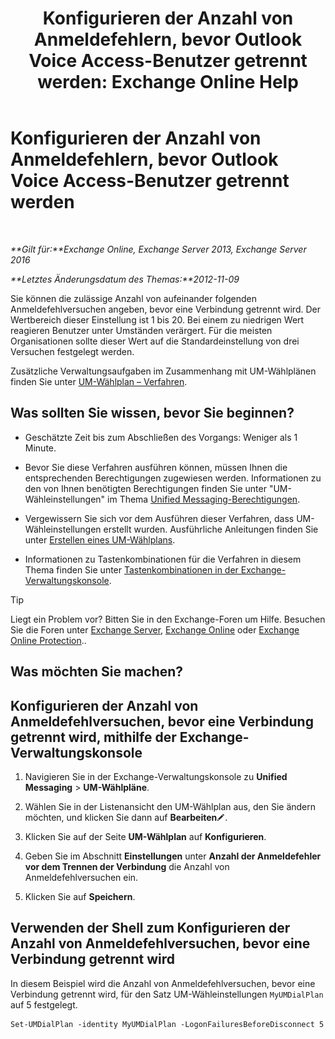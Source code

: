 ﻿---
title: 'Konfigurieren der Anzahl von Anmeldefehlern, bevor Outlook Voice Access-Benutzer getrennt werden: Exchange Online Help'
TOCTitle: Konfigurieren der Anzahl von Anmeldefehlern, bevor Outlook Voice Access-Benutzer getrennt werden
ms:assetid: 02f93888-168c-44bb-8cf6-17f5fcc3d733
ms:mtpsurl: https://technet.microsoft.com/de-de/library/Ee423537(v=EXCHG.150)
ms:contentKeyID: 50474949
ms.date: 05/23/2018
mtps_version: v=EXCHG.150
ms.translationtype: MT
---

# Konfigurieren der Anzahl von Anmeldefehlern, bevor Outlook Voice Access-Benutzer getrennt werden

 

_**Gilt für:**Exchange Online, Exchange Server 2013, Exchange Server 2016_

_**Letztes Änderungsdatum des Themas:**2012-11-09_

Sie können die zulässige Anzahl von aufeinander folgenden Anmeldefehlversuchen angeben, bevor eine Verbindung getrennt wird. Der Wertbereich dieser Einstellung ist 1 bis 20. Bei einem zu niedrigen Wert reagieren Benutzer unter Umständen verärgert. Für die meisten Organisationen sollte dieser Wert auf die Standardeinstellung von drei Versuchen festgelegt werden.

Zusätzliche Verwaltungsaufgaben im Zusammenhang mit UM-Wählplänen finden Sie unter [UM-Wählplan – Verfahren](um-dial-plan-procedures-exchange-2013-help.md).

## Was sollten Sie wissen, bevor Sie beginnen?

  - Geschätzte Zeit bis zum Abschließen des Vorgangs: Weniger als 1 Minute.

  - Bevor Sie diese Verfahren ausführen können, müssen Ihnen die entsprechenden Berechtigungen zugewiesen werden. Informationen zu den von Ihnen benötigten Berechtigungen finden Sie unter "UM-Wähleinstellungen" im Thema [Unified Messaging-Berechtigungen](unified-messaging-permissions-exchange-2013-help.md).

  - Vergewissern Sie sich vor dem Ausführen dieser Verfahren, dass UM-Wähleinstellungen erstellt wurden. Ausführliche Anleitungen finden Sie unter [Erstellen eines UM-Wählplans](create-a-um-dial-plan-exchange-2013-help.md).

  - Informationen zu Tastenkombinationen für die Verfahren in diesem Thema finden Sie unter [Tastenkombinationen in der Exchange-Verwaltungskonsole](keyboard-shortcuts-in-the-exchange-admin-center-exchange-online-protection-help.md).


> [!TIP]
> Liegt ein Problem vor? Bitten Sie in den Exchange-Foren um Hilfe. Besuchen Sie die Foren unter <A href="https://go.microsoft.com/fwlink/p/?linkid=60612">Exchange Server</A>, <A href="https://go.microsoft.com/fwlink/p/?linkid=267542">Exchange Online</A> oder <A href="https://go.microsoft.com/fwlink/p/?linkid=285351">Exchange Online Protection</A>..



## Was möchten Sie machen?

## Konfigurieren der Anzahl von Anmeldefehlversuchen, bevor eine Verbindung getrennt wird, mithilfe der Exchange-Verwaltungskonsole

1.  Navigieren Sie in der Exchange-Verwaltungskonsole zu **Unified Messaging** \> **UM-Wählpläne**.

2.  Wählen Sie in der Listenansicht den UM-Wählplan aus, den Sie ändern möchten, und klicken Sie dann auf **Bearbeiten**![Bearbeitungssymbol](images/Bb124582.6f53ccb2-1f13-4c02-bea0-30690e6ea71d(EXCHG.150).gif "Bearbeitungssymbol").

3.  Klicken Sie auf der Seite **UM-Wählplan** auf **Konfigurieren**.

4.  Geben Sie im Abschnitt **Einstellungen** unter **Anzahl der Anmeldefehler vor dem Trennen der Verbindung** die Anzahl von Anmeldefehlversuchen ein.

5.  Klicken Sie auf **Speichern**.

## Verwenden der Shell zum Konfigurieren der Anzahl von Anmeldefehlversuchen, bevor eine Verbindung getrennt wird

In diesem Beispiel wird die Anzahl von Anmeldefehlversuchen, bevor eine Verbindung getrennt wird, für den Satz UM-Wähleinstellungen `MyUMDialPlan` auf 5 festgelegt.

    Set-UMDialPlan -identity MyUMDialPlan -LogonFailuresBeforeDisconnect 5

